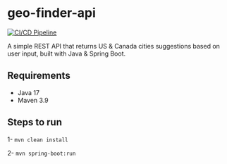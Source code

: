 # geo-finder-api

[![CI/CD Pipeline](https://github.com/Boisse44/geo-finder-api/actions/workflows/build.yml/badge.svg)](https://github.com/Boisse44/geo-finder-api/actions/workflows/build.yml)

A simple REST API that returns US & Canada cities suggestions based on user input, built with Java & Spring Boot.

## Requirements
- Java 17
- Maven 3.9

## Steps to run
1- `mvn clean install`

2- `mvn spring-boot:run`
